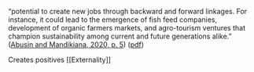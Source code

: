 
“potential to create new jobs through backward and forward linkages. For instance, it could lead to the emergence of fish feed companies, development of organic farmers markets, and agro-tourism ventures that champion sustainability among current and future generations alike.” ([Abusin and Mandikiana, 2020, p. 5](zotero://select/library/items/9GWBQ4UH)) ([pdf](zotero://open-pdf/library/items/Z7JBH3GY?page=5&annotation=9SAFG4BS))

Creates positives [[Externality]]